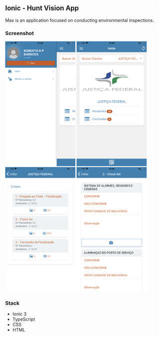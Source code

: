 ## Ionic - Hunt Vision App
Max is an application focused on conducting environmental inspections.

### Screenshot
<img src="/resources/IMG_6919.PNG" alt="alt text" height="400px">
<img src="/resources/IMG_6918.PNG" alt="alt text" height="400px">
<img src="/resources/IMG_6921.PNG" alt="alt text" height="400px">
<img src="/resources/IMG_6922.PNG" alt="alt text" height="400px">


### Stack
* Ionic 3
* TypeScript
* CSS
* HTML